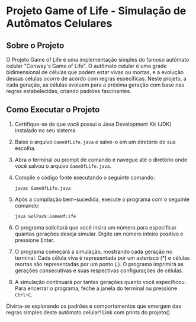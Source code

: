 # Projeto Game of Life - Simulação de Autômatos Celulares

## Sobre o Projeto
O Projeto Game of Life é uma implementação simples do famoso autômato celular "Conway's Game of Life". O autômato celular é uma grade bidimensional de células que podem estar vivas ou mortas, e a evolução dessas células ocorre de acordo com regras específicas. Neste projeto, a cada geração, as células evoluem para a próxima geração com base nas regras estabelecidas, criando padrões fascinantes.

## Como Executar o Projeto

1. Certifique-se de que você possui o Java Development Kit (JDK) instalado no seu sistema.

2. Baixe o arquivo `GameOfLife.java` e salve-o em um diretório de sua escolha.

3. Abra o terminal ou prompt de comando e navegue até o diretório onde você salvou o arquivo `GameOfLife.java`.

4. Compile o código fonte executando o seguinte comando:
   
   ```
   javac GameOfLife.java
   ```

5. Após a compilação bem-sucedida, execute o programa com o seguinte comando:

   ```
   java GolPack.GameOfLife
   ```

6. O programa solicitará que você insira um número para especificar quantas gerações deseja simular. Digite um número inteiro positivo e pressione Enter.

7. O programa começará a simulação, mostrando cada geração no terminal. Cada célula viva é representada por um asterisco (*) e células mortas são representadas por um ponto (.). O programa imprimirá as gerações consecutivas e suas respectivas configurações de células.

8. A simulação continuará por tantas gerações quanto você especificou. Para encerrar o programa, feche a janela do terminal ou pressione `Ctrl+C`.

Divirta-se explorando os padrões e comportamentos que emergem das regras simples deste autômato celular!
Link com prints do projeto()
